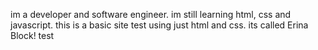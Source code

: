 im a developer and software engineer.
im still learning html, css and javascript.
this is a basic site test using just html and css.
its called Erina Block!
test
